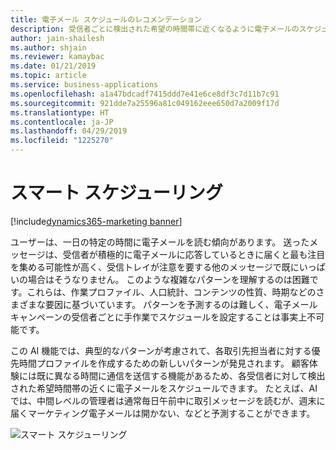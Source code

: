 ```yaml
---
title: 電子メール スケジュールのレコメンデーション
description: 受信者ごとに検出された希望の時間帯に近くなるように電子メールのスケジュールを設定します。
author: jain-shailesh
ms.author: shjain
ms.reviewer: kamaybac
ms.date: 01/21/2019
ms.topic: article
ms.service: business-applications
ms.openlocfilehash: a1a47bdcadf7415ddd7e41e6ce8df3c7d11b7c91
ms.sourcegitcommit: 921dde7a25596a81c049162eee650d7a2009f17d
ms.translationtype: HT
ms.contentlocale: ja-JP
ms.lasthandoff: 04/29/2019
ms.locfileid: "1225270"
---
```

# <a name="smart-scheduling"></a>スマート スケジューリング

[!include[dynamics365-marketing banner](../includes/dynamics365-marketing.md)]


ユーザーは、一日の特定の時間に電子メールを読む傾向があります。 送ったメッセージは、受信者が積極的に電子メールに応答しているときに届くと最も注目を集める可能性が高く、受信トレイが注意を要する他のメッセージで既にいっぱいの場合はそうなりません。 このような複雑なパターンを理解するのは困難です。これらは、作業プロファイル、人口統計、コンテンツの性質、時期などのさまざまな要因に基づいています。 パターンを予測するのは難しく、電子メール キャンペーンの受信者ごとに手作業でスケジュールを設定することは事実上不可能です。

この AI 機能では、典型的なパターンが考慮されて、各取引先担当者に対する優先時間プロファイルを作成するための新しいパターンが発見されます。 顧客体験には既に異なる時間に通信を送信する機能があるため、各受信者に対して検出された希望時間帯の近くに電子メールをスケジュールできます。 たとえば、AI では、中間レベルの管理者は通常毎日午前中に取引メッセージを読むが、週末に届くマーケティング電子メールは開かない、などと予測することができます。

![スマート スケジューリング](media/smart-scheduling.png.jpg "スマート スケジューリング")
